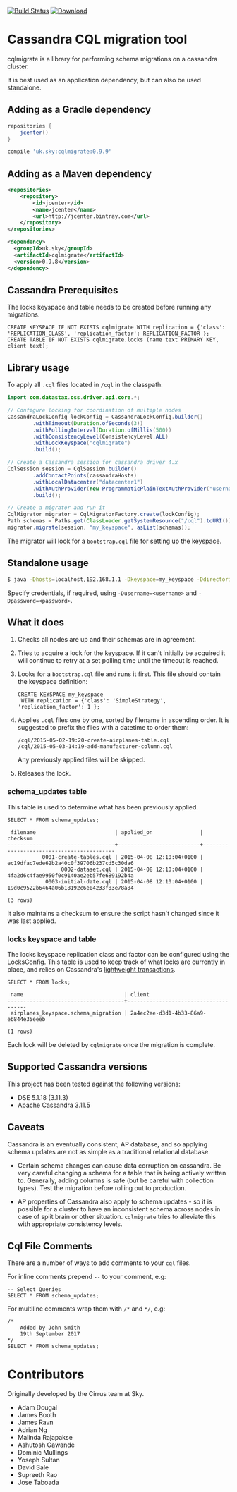[![Build Status](https://travis-ci.com/sky-uk/cqlmigrate.svg?branch=master)](https://travis-ci.com/sky-uk/cqlmigrate)
[![Download](https://api.bintray.com/packages/sky-uk/oss-maven/cqlmigrate/images/download.svg) ](https://bintray.com/sky-uk/oss-maven/cqlmigrate/_latestVersion)

# Cassandra CQL migration tool

cqlmigrate is a library for performing schema migrations on a cassandra cluster.

It is best used as an application dependency, but can also be used standalone.

## Adding as a Gradle dependency

```groovy
repositories {
    jcenter()
}

compile 'uk.sky:cqlmigrate:0.9.9'
```

## Adding as a Maven dependency

```xml
<repositories>
    <repository>
        <id>jcenter</id>
        <name>jcenter</name>
        <url>http://jcenter.bintray.com</url>
    </repository>
</repositories>

<dependency>
  <groupId>uk.sky</groupId>
  <artifactId>cqlmigrate</artifactId>
  <version>0.9.8</version>
</dependency>
```

## Cassandra Prerequisites

The locks keyspace and table needs to be created before running any migrations.

    CREATE KEYSPACE IF NOT EXISTS cqlmigrate WITH replication = {'class': 'REPLICATION_CLASS', 'replication_factor': REPLICATION_FACTOR };
    CREATE TABLE IF NOT EXISTS cqlmigrate.locks (name text PRIMARY KEY, client text);

## Library usage

To apply all `.cql` files located in `/cql` in the classpath:

```java
import com.datastax.oss.driver.api.core.*;

// Configure locking for coordination of multiple nodes
CassandraLockConfig lockConfig = CassandraLockConfig.builder()
        .withTimeout(Duration.ofSeconds(3))
        .withPollingInterval(Duration.ofMillis(500))
        .withConsistencyLevel(ConsistencyLevel.ALL)
        .withLockKeyspace("cqlmigrate")
        .build();

// Create a Cassandra session for cassandra driver 4.x
CqlSession session = CqlSession.builder()
        .addContactPoints(cassandraHosts)
        .withLocalDatacenter("datacenter1")
        .withAuthProvider(new ProgrammaticPlainTextAuthProvider("username", "password"))
        .build();

// Create a migrator and run it
CqlMigrator migrator = CqlMigratorFactory.create(lockConfig);
Path schemas = Paths.get(ClassLoader.getSystemResource("/cql").toURI());
migrator.migrate(session, "my_keyspace", asList(schemas));
```

The migrator will look for a `bootstrap.cql` file for setting up the keyspace.

## Standalone usage

```sh
$ java -Dhosts=localhost,192.168.1.1 -Dkeyspace=my_keyspace -Ddirectories=cql-common,cql-local -jar cqlmigrate.jar
```

Specify credentials, if required, using `-Dusername=<username>` and `-Dpassword=<password>`.

## What it does

1. Checks all nodes are up and their schemas are in agreement.

2. Tries to acquire a lock for the keyspace. If it can't initially be acquired it will continue to retry at a set polling time until the timeout is reached.

3. Looks for a `bootstrap.cql` file and runs it first. This file should contain the keyspace definition:

    ```
    CREATE KEYSPACE my_keyspace
     WITH replication = {'class': 'SimpleStrategy', 'replication_factor': 1 };
    ```

4. Applies `.cql` files one by one, sorted by filename in ascending order. It is suggested to prefix
   the files with a datetime to order them:

   ```
   /cql/2015-05-02-19:20-create-airplanes-table.cql
   /cql/2015-05-03-14:19-add-manufacturer-column.cql
   ```

   Any previously applied files will be skipped.

5. Releases the lock.

### schema_updates table

This table is used to determine what has been previously applied.

    SELECT * FROM schema_updates;

     filename                         | applied_on               | checksum
    ----------------------------------+--------------------------+------------------------------------------
               0001-create-tables.cql | 2015-04-08 12:10:04+0100 | ec19dfac7ede62b2a40c0f39706b237cd5c30da6
                     0002-dataset.cql | 2015-04-08 12:10:04+0100 | 4fa2d6c4fae9950f0c9140ae2eb57fe689192b4a
                0003-initial-date.cql | 2015-04-08 12:10:04+0100 | 19d0c9522b6464a06b18192c6e04233f83e78a84

    (3 rows)

It also maintains a checksum to ensure the script hasn't changed since it was last applied.

### locks keyspace and table

The locks keyspace replication class and factor can be configured using the LocksConfig.
This table is used to keep track of what locks are currently in place, and relies on
Cassandra's [lightweight transactions](https://docs.datastax.com/en/cassandra/2.0/cassandra/dml/dml_ltwt_transaction_c.html).

    SELECT * FROM locks;

     name                                | client
    -------------------------------------+--------------------------------------
     airplanes_keyspace.schema_migration | 2a4ec2ae-d3d1-4b33-86a9-eb844e35eeeb

    (1 rows)

Each lock will be deleted by `cqlmigrate` once the migration is complete.

## Supported Cassandra versions

This project has been tested against the following versions:
* DSE 5.1.18 (3.11.3)
* Apache Cassandra 3.11.5

## Caveats

Cassandra is an eventually consistent, AP database, and so applying schema updates are not as simple
as a traditional relational database.

* Certain schema changes can cause data corruption on cassandra. Be very careful changing a schema for a
  table that is being actively written to. Generally, adding columns is safe (but be careful with
  collection types). Test the migration before rolling out to production.

* AP properties of Cassandra also apply to schema updates - so it is possible for a cluster to have an
  inconsistent schema across nodes in case of split brain or other situation. `cqlmigrate` tries to
  alleviate this with appropriate consistency levels.

## Cql File Comments

There are a number of ways to add comments to your `cql` files. 

For inline comments prepend `--` to your comment, e.g:

    -- Select Queries
    SELECT * FROM schema_updates;

For multiline comments wrap them with `/*` and `*/`, e.g:

    /*
        Added by John Smith
        19th September 2017
    */
    SELECT * FROM schema_updates;

# Contributors

Originally developed by the Cirrus team at Sky.

- Adam Dougal
- James Booth
- James Ravn
- Adrian Ng
- Malinda Rajapakse
- Ashutosh Gawande
- Dominic Mullings
- Yoseph Sultan
- David Sale
- Supreeth Rao
- Jose Taboada
